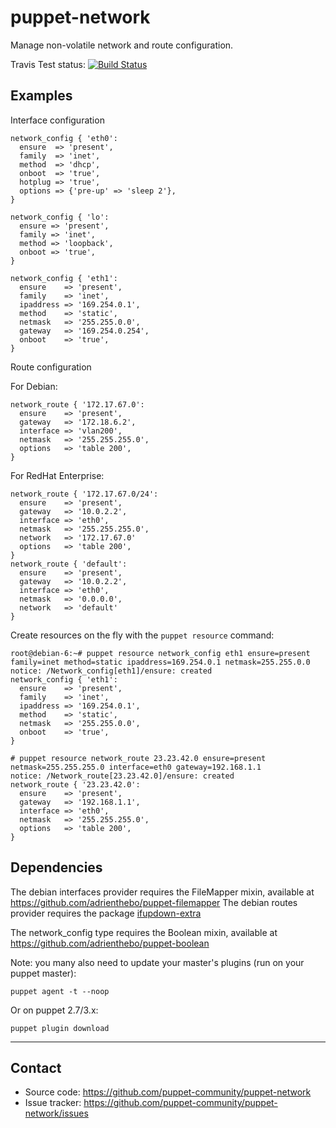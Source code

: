 puppet-network
==============

Manage non-volatile network and route configuration.

Travis Test status: [![Build Status](https://travis-ci.org/puppet-community/puppet-network.png?branch=master)](https://travis-ci.org/puppet-community/puppet-network)

Examples
--------

Interface configuration

    network_config { 'eth0':
      ensure  => 'present',
      family  => 'inet',
      method  => 'dhcp',
      onboot  => 'true',
      hotplug => 'true',
      options => {'pre-up' => 'sleep 2'},
    }

    network_config { 'lo':
      ensure => 'present',
      family => 'inet',
      method => 'loopback',
      onboot => 'true',
    }

    network_config { 'eth1':
      ensure    => 'present',
      family    => 'inet',
      ipaddress => '169.254.0.1',
      method    => 'static',
      netmask   => '255.255.0.0',
      gateway   => '169.254.0.254',
      onboot    => 'true',
    }

Route configuration

  For Debian:

    network_route { '172.17.67.0':
      ensure    => 'present',
      gateway   => '172.18.6.2',
      interface => 'vlan200',
      netmask   => '255.255.255.0',
      options   => 'table 200',
    }

  For RedHat Enterprise:

    network_route { '172.17.67.0/24':
      ensure    => 'present',
      gateway   => '10.0.2.2',
      interface => 'eth0',
      netmask   => '255.255.255.0',
      network   => '172.17.67.0'
      options   => 'table 200',
    }
    network_route { 'default':
      ensure    => 'present',
      gateway   => '10.0.2.2',
      interface => 'eth0',
      netmask  	=> '0.0.0.0',
      network   => 'default'
    }
  
Create resources on the fly with the `puppet resource` command:

    root@debian-6:~# puppet resource network_config eth1 ensure=present family=inet method=static ipaddress=169.254.0.1 netmask=255.255.0.0
    notice: /Network_config[eth1]/ensure: created
    network_config { 'eth1':
      ensure    => 'present',
      family    => 'inet',
      ipaddress => '169.254.0.1',
      method    => 'static',
      netmask   => '255.255.0.0',
      onboot    => 'true',
    }

    # puppet resource network_route 23.23.42.0 ensure=present netmask=255.255.255.0 interface=eth0 gateway=192.168.1.1
    notice: /Network_route[23.23.42.0]/ensure: created
    network_route { '23.23.42.0':
      ensure    => 'present',
      gateway   => '192.168.1.1',
      interface => 'eth0',
      netmask   => '255.255.255.0',
      options   => 'table 200',
    }

Dependencies
------------

The debian interfaces provider requires the FileMapper mixin, available at https://github.com/adrienthebo/puppet-filemapper
The debian routes provider requires the package [ifupdown-extra](http://packages.debian.org/search?suite=all&section=all&arch=any&searchon=names&keywords=ifupdown-extra)

The network_config type requires the Boolean mixin, available at https://github.com/adrienthebo/puppet-boolean

Note: you many also need to update your master's plugins (run on your puppet master):

    puppet agent -t --noop

Or on puppet 2.7/3.x:

    puppet plugin download

- - -

Contact
-------

  * Source code: https://github.com/puppet-community/puppet-network
  * Issue tracker: https://github.com/puppet-community/puppet-network/issues
